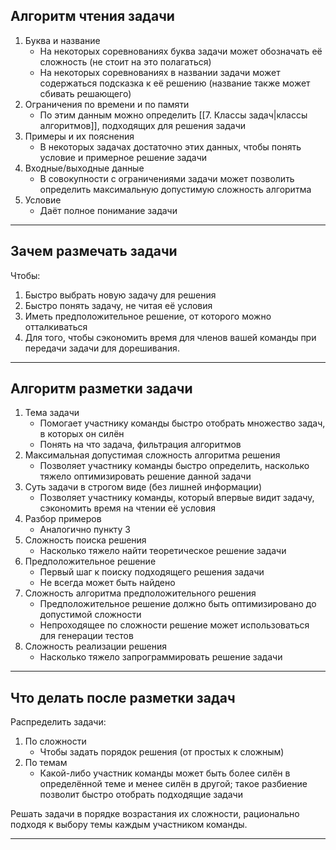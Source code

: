 ## Алгоритм чтения задачи

1. Буква и название
	- На некоторых соревнованиях буква задачи может обозначать её сложность (не стоит на это полагаться)
	- На некоторых соревнованиях в названии задачи может содержаться подсказка к её решению (название также может сбивать решающего)
2. Ограничения по времени и по памяти
	- По этим данным можно определить [[7. Классы задач|классы алгоритмов]], подходящих для решения задачи
3. Примеры и их пояснения
	- В некоторых задачах достаточно этих данных, чтобы понять условие и примерное решение задачи
4. Входные/выходные данные
	- В совокупности с ограничениями задачи может позволить определить максимальную допустимую сложность алгоритма
5. Условие
	- Даёт полное понимание задачи

***

## Зачем размечать задачи

Чтобы:
1. Быстро выбрать новую задачу для решения
2. Быстро понять задачу, не читая её условия
3. Иметь предположительное решение, от которого можно отталкиваться
4. Для того, чтобы сэкономить время для членов вашей команды при передачи задачи для дорешивания.

***

## Алгоритм разметки задачи

1. Тема задачи
	- Помогает участнику команды быстро отобрать множество задач, в которых он силён
	- Понять на что задача, фильтрация алгоритмов
2. Максимальная допустимая сложность алгоритма решения
	- Позволяет участнику команды быстро определить, насколько тяжело оптимизировать решение данной задачи
3. Суть задачи в строгом виде (без лишней информации)
	- Позволяет участнику команды, который впервые видит задачу, сэкономить время на чтении её условия
4. Разбор примеров
	- Аналогично пункту 3
5. Сложность поиска решения
	- Насколько тяжело найти теоретическое решение задачи
6. Предположительное решение
	- Первый шаг к поиску подходящего решения задачи
	- Не всегда может быть найдено
7. Сложность алгоритма предположительного решения
	- Предположительное решение должно быть оптимизировано до допустимой сложности
	- Непроходящее по сложности решение может использоваться для  генерации тестов
8. Сложность реализации решения
	- Насколько тяжело запрограммировать решение задачи

***

## Что делать после разметки задач

Распределить задачи:
1. По сложности
	- Чтобы задать порядок решения (от простых к сложным)
2. По темам
	- Какой-либо участник команды может быть более силён в определённой теме и менее силён в другой; такое разбиение позволит быстро отобрать подходящие задачи

Решать задачи в порядке возрастания их сложности, рационально подходя к выбору темы каждым участником команды.

***
